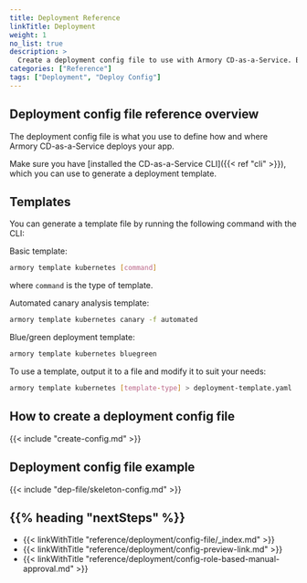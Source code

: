 ```yaml
---
title: Deployment Reference
linkTitle: Deployment
weight: 1
no_list: true
description: >
  Create a deployment config file to use with Armory CD-as-a-Service. Browse the deployment config file reference. Learn how to configure preview links and role-based manual approvals.
categories: ["Reference"]
tags: ["Deployment", "Deploy Config"]
---
```


## Deployment config file reference overview

The deployment config file is what you use to define how and where Armory CD-as-a-Service deploys your app.

Make sure you have [installed the CD-as-a-Service CLI]({{< ref "cli" >}}), which you can use to generate a deployment template.

## Templates

You can generate a template file by running the following command with the CLI:

Basic template:

```bash
armory template kubernetes [command]
```
where `command` is the type of template.
</br>

Automated canary analysis template:

```bash
armory template kubernetes canary -f automated
```

Blue/green deployment template:

```bash
armory template kubernetes bluegreen
```

To use a template, output it to a file and modify it to suit your needs:

```bash
armory template kubernetes [template-type] > deployment-template.yaml
```


## How to create a deployment config file

{{< include "create-config.md" >}}


## Deployment config file example

{{< include "dep-file/skeleton-config.md" >}}


## {{% heading "nextSteps" %}}

* {{< linkWithTitle "reference/deployment/config-file/_index.md" >}}
* {{< linkWithTitle "reference/deployment/config-preview-link.md" >}}
* {{< linkWithTitle "reference/deployment/config-role-based-manual-approval.md" >}}